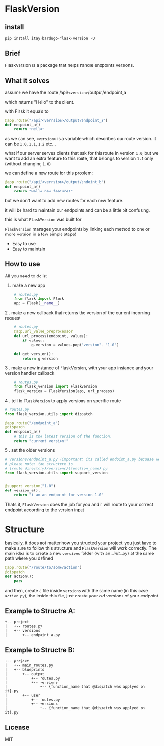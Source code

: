# FlaskVersion

## install
```python
pip install itay-bardugo-flask-version -U
```

## Brief
FlaskVersion is a package that helps handle endpoints versions.

## What it solves
assume we have the route
/api/`<version>`/output/endpoint_a

which returns "Hello" to the client.

with Flask it equals to
```python
@app.route("/api/<verrsion>/output/endpoint_a")
def endpoint_a():
    return "Hello"
```

as we can see, `<version>` is a variable which describes our route version.
it can be
`1.0`, `1.1`, `1.2` etc...

what if our server serves clients that ask for this route
in version `1.0`, but we want to add an extra feature to this route, that belongs to version `1.1` only (without changing `1.0`)

we can define a new route for this problem:
```python
@app.route("/api/<verrsion>/output/endoint_b")
def endpoint_a():
    return "Hello new feature!"
```
but we don't want to add new routes for each new feature.

it will be hard to maintain our endpoints and can be a little bit confusing.

this is what `FlaskVersion` was built for!

`FlaskVersion` manages your endpoints by linking each method to one or more version in a few simple steps!
  - Easy to use
  - Easy to maintain

## How to use
All you need to do is:
1. make a new app
```python
    # routes.py
    from flask import Flask
    app = Flask(__name__)
```


2 . make a new callback that returns the version of the current incoming request
```python
    # routes.py
    @app.url_value_preprocessor
    def url_process(endpoint, values):
        if values:
            g.version = values.pop("version", "1.0")
    
    def get_version():
        return g.version
```

3 . make a new instance of FlaskVersion, with your app instance and your version handler callback  
```python
    # routes.py
    from flask_version import FlaskVersion
    flask_version = FlaskVersion(app, url_process)
```

4 . tell to `FlaskVersion` to apply versions on specific route

```python
# routes.py
from flask_version.utils import dispatch

@app.route("/endpoint_a")
@dispatch
def endpoint_a():
    # this is the latest version of the function.
    return "current version!"
```
5 . set the older versions
```python
# versions/endpoint_a.py (important: its called endoint_a.py becuase we used @dispatch on endpoint_a() function
# please note: the structure is
# {route directory}/versions/{function_name}.py
from flask_version.utils import support_version


@support_version("1.0")
def version_a():
    return "i am an endpoint for version 1.0"


```
Thats it, `FlaskVersion` does the job for you and it will route to your
correct endpoint according to the version input

# Structure
basically, it does not matter how you structed your project.
you just have to make sure to follow this structure and `FlaskVersion` will work correctly.
The main idea is to create a new `versions` folder (with an \__init__.py) at the same path where you defined
```python
@app.route("/route/to/some/action")
@dispatch
def action():
    pass
```
and then, create a file inside `versions` with the same name (in this case `action.py`), the inside this file, just create your old versions of your endpoint

## Example to Structre A:
```
+-- project
|   +-- routes.py
|   +-- versions
|       +-- endpoint_a.py

```
## Example to Structre B:
```
+-- project
|   +-- main_routes.py
|   +-- blueprints
|       +-- output
|           +-- routes.py
|           +-- versions
|               +-- {function_name that @dispatch was applyed on it}.py
|       +-- user
|           +-- routes.py
|           +-- versions
|               +-- {function_name that @dispatch was applyed on it}.py

```


License
----

MIT

